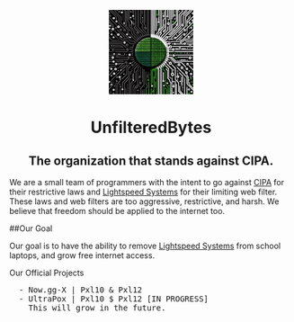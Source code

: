 
<p align="center">
  <kbd>
    <img width="150px" src="/img/UnfilteredBytes.jpg">
  </kbd>
</p>

<h1 align="center">UnfilteredBytes</h1>
<h2 align="center">The organization that stands against CIPA.</h2>

We are a small team of programmers with the intent to go against <a href="https://www.fcc.gov/consumers/guides/childrens-internet-protection-act">CIPA</a> for their restrictive laws and <a href=https://www.lightspeedsystems.com/>Lightspeed Systems</a> for their limiting web filter.
These laws and web filters are too aggressive, restrictive, and harsh. We believe that freedom should be applied to the internet too.

##Our Goal

Our goal is to have the ability to remove <a href=https://www.lightspeedsystems.com/>Lightspeed Systems</a> from school laptops, and grow free internet access.

  <summary>Our Official Projects</summary>
  <pre>
  - Now.gg-X | Pxl10 & Pxl12
  - UltraPox | Pxl10 $ Pxl12 [IN PROGRESS]
    This will grow in the future.
  </pre>
</details>
